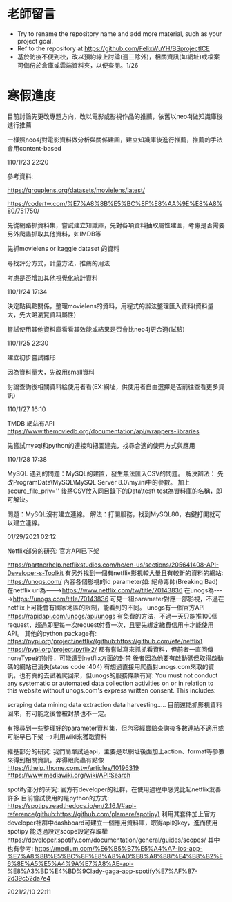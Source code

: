 # 老師留言
- Try to rename the repository name and add more material, such as your project goal.
- Ref to the repository at https://github.com/FelixWuYH/BSprojectICE
- 基於防疫不便到校，改以預約線上討論(週三除外)，相關資訊(如網址)或檔案可備份於倉庫或雲端資料夾，以便查閱。1/26
# 寒假進度
目前討論先更改專題方向，改以電影或影視作品的推薦，依舊以neo4j做知識庫後進行推薦

一樣照neo4j對電影資料做分析與關係建圖，建立知識庫後進行推薦，推薦的手法會用content-based


110/1/23  22:20

參考資料:

https://grouplens.org/datasets/movielens/latest/

https://codertw.com/%E7%A8%8B%E5%BC%8F%E8%AA%9E%E8%A8%80/751750/

先從網路抓資料集，嘗試建立知識庫，先對各項資料抽取屬性建圖，考慮是否需要另外爬蟲抓取其他資料，如IMDB等

先抓movielens or kaggle dataset 的資料

尋找評分方式，計量方法，推薦的用法

考慮是否增加其他視覺化統計資料

110/1/24  17:34


決定點與點關係，整理movielens的資料，用程式的辦法整理匯入資料(資料量大，先大略瀏覽資料屬性)

嘗試使用其他資料庫看看其效能或結果是否會比neo4j更合適(試驗)

110/1/25  22:30


建立初步嘗試雛形

因為資料量大，先改用small資料

討論查詢後相關資料給使用者看(EX:網址，供使用者自由選擇是否前往查看更多資訊)

110/1/27 16:10


TMDB 網站有API https://www.themoviedb.org/documentation/api/wrappers-libraries

先嘗試mysql和python的連接和把圖建完，找尋合適的使用方式與應用

110/1/28 17:38


MySQL
遇到的問題：MySQL的建置，發生無法匯入CSV的問題。
解決辨法：
先改ProgramData\MySQL\MySQL Server 8.0\my.ini中的參數。
加上secure_file_priv=''
後將CSV放入同目錄下的Data\test\ test為資料庫的名稱，即可解決。

問題：MySQL沒有建立連線。
解法：打開服務，找到MySQL80，右鍵打開就可以建立連線。

01/29/2021 02:12

Netflix部分的研究:
官方API已下架

https://partnerhelp.netflixstudios.com/hc/en-us/sections/205641408-API-Developer-s-Toolkit
有另外找到一個有netflix影視較大量且有較新的資料的網站:
https://unogs.com/
內容各個影視的id parameter如:
絕命毒師(Breaking Bad)
在netflix url為--->https://www.netflix.com/tw/title/70143836
在unogs為---->https://unogs.com/title/70143836
可見一組parameter對應一部影視，不過在netflix上可能會有國家地區的限制，能看到的不同。
unogs有一個官方API
https://rapidapi.com/unogs/api/unogs
有免費的方法，不過一天只能推100個request，超過即要每一次request付費一次，且要先綁定繳費信用卡才能使用API。
其他的python package有:
https://pypi.org/project/netflix/(github:https://github.com/efe/netflix)
https://pypi.org/project/pyflix2/
都有嘗試寫來抓抓看資料，但前者一直回傳noneType的物件，可能遭到netflix方面的封禁
後者因為他要有啟動碼但取得啟動碼的網站已消失(status code :404)
有想過直接用爬蟲對unogs.com來取的資訊，也有真的去試著爬回來，但unogs的服務條款有寫:
You must not conduct any systematic or automated data collection activities on or in relation to this website without unogs.com's express written consent.
This includes:

scraping
data mining
data extraction
data harvesting.....
目前還能抓影視資料回來，有可能之後會被封禁也不一定。

有搜尋到一些整理好的parameter資料集，但內容經實驗查詢後多數連結不適用或可能早已下架
-->利用wiki來獲取資料

維基部分的研究:
我們簡單試過api，主要是以網址後面加上action、format等參數來得到相關資訊。弄得跟爬蟲有點像
https://ithelp.ithome.com.tw/articles/10196319
https://www.mediawiki.org/wiki/API:Search


spotify部分的研究:
官方有developer的社群，在使用過程中感覺比起netflix友善許多
目前嘗試使用的是python的方式:
https://spotipy.readthedocs.io/en/2.16.1/#api-reference(github:https://github.com/plamere/spotipy)
利用其套件加上官方developer社群中dashboard可建立一個應用資料庫，取得api的key，進而使用spotipy
能透過設定scope設定存取權
https://developer.spotify.com/documentation/general/guides/scopes/
其中也有參考:
https://medium.com/%E6%B5%B7%E5%A4%A7-ios-app-%E7%A8%8B%E5%BC%8F%E8%A8%AD%E8%A8%88/%E4%B8%B2%E6%8E%A5%E5%A4%9A%E7%A8%AE-api-%E8%A3%BD%E4%BD%9Clady-gaga-app-spotify%E7%AF%87-2d39c52da7e4

2021/2/10 22:11
